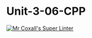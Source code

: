 # Unit-3-06-CPP
[![Mr Coxall's Super Linter](https://github.com/ICS3U-Programming-Kent-Gatera/Unit-3-06-CPP/workflows/Mr%20Coxall's%20Super%20Linter/badge.svg)](https://github.com/ICS3U-Programming-Kent-Gatera/Unit-3-06-CPP/actions/)
